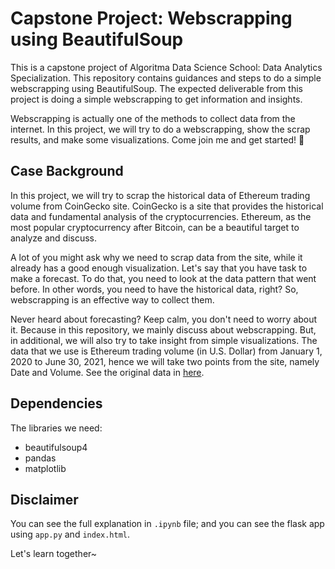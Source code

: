 # Capstone Project: Webscrapping using BeautifulSoup
This is a capstone project of Algoritma Data Science School: Data Analytics Specialization. This repository contains guidances and steps to do a simple webscrapping using BeautifulSoup. The expected deliverable from this project is doing a simple webscrapping to get information and insights.

Webscrapping is actually one of the methods to collect data from the internet. In this project, we will try to do a webscrapping, show the scrap results, and make some visualizations. Come join me and get started! 💞

## Case Background
In this project, we will try to scrap the historical data of Ethereum trading volume from CoinGecko site. CoinGecko is a site that provides the historical data and fundamental analysis of the cryptocurrencies. Ethereum, as the most popular cryptocurrency after Bitcoin, can be a beautiful target to analyze and discuss.

A lot of you might ask why we need to scrap data from the site, while it already has a good enough visualization. Let's say that you have task to make a forecast. To do that, you need to look at the data pattern that went before. In other words, you need to have the historical data, right? So, webscrapping is an effective way to collect them.

Never heard about forecasting? Keep calm, you don't need to worry about it. Because in this repository, we mainly discuss about webscrapping. But, in additional, we will also try to take insight from simple visualizations. The data that we use is Ethereum trading volume (in U.S. Dollar) from January 1, 2020 to June 30, 2021, hence we will take two points from the site, namely Date and Volume. See the original data in [here](https://www.coingecko.com/en/coins/ethereum/historical_data/usd?start_date=2020-01-01&end_date=2021-06-30#panel).

## Dependencies
The libraries we need:
- beautifulsoup4
- pandas
- matplotlib

## Disclaimer
You can see the full explanation in `.ipynb` file; and you can see the flask app using `app.py` and `index.html`.

Let's learn together~
